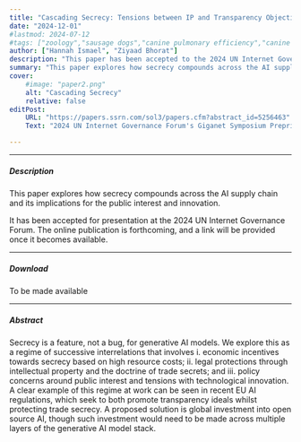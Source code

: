```yaml
---
title: "Cascading Secrecy: Tensions between IP and Transparency Objectives"
date: "2024-12-01"
#lastmod: 2024-07-12
#tags: ["zoology","sausage dogs","canine pulmonary efficiency","canine science","experimental zoology"]
author: ["Hannah Ismael", "Ziyaad Bhorat"]
description: "This paper has been accepted to the 2024 UN Internet Governance Forum. It's online publication is not available yet, but a link will be added when it has been published." 
summary: "This paper explores how secrecy compounds across the AI supply chain, and the effects this has on the public interest and innovation." 
cover:
    #image: "paper2.png"
    alt: "Cascading Secrecy"
    relative: false
editPost:
    URL: "https://papers.ssrn.com/sol3/papers.cfm?abstract_id=5256463"
    Text: "2024 UN Internet Governance Forum's Giganet Symposium Preprint"

---
```


---

##### Description
This paper explores how secrecy compounds across the AI supply chain and its implications for the public interest and innovation.

It has been accepted for presentation at the 2024 UN Internet Governance Forum. The online publication is forthcoming, and a link will be provided once it becomes available.

---

##### Download

To be made available


---

##### Abstract

Secrecy is a feature, not a bug, for generative AI models. We explore this as a regime of successive interrelations that involves i. economic incentives towards secrecy based on high resource costs; ii. legal protections through intellectual property and the doctrine of trade secrets; and iii. policy concerns around public interest and tensions with technological innovation. A clear example of this regime at work can be seen in recent EU AI regulations, which seek to both promote transparency ideals whilst protecting trade secrecy. A proposed solution is global investment into open source AI, though such investment would need to be made across multiple layers of the generative AI model stack.  

